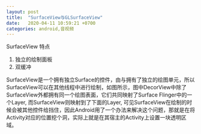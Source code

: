 ```yaml
---
layout: post
title:  "SurfaceView与GLSurfaceView"
date:   2020-04-11 10:59:21 +0700
categories: android,音视频
---
```

  SurfaceView 特点
  1. 独立的绘制面板
  2. 双缓冲

  SurfaceView是一个拥有独立Surface的控件，由与拥有了独立的绘图单元，所以SurfaceView可以在其他线程中进行绘制，如图所示，图中DecorView中除了SurfaceView外都拥有同一个绘图表面，它们共同映射了Surface Flinger中的一个Layer, 而SurfaceView则映射到了下面的Layer, 可见SurfaceView在绘制的时候会被其他控件给挡住，因此Android用了一个办法来解决这个问题，那就是在将Activity对应的位置挖个洞，实际上就是在其宿主的Activity上设置一块透明区域。

